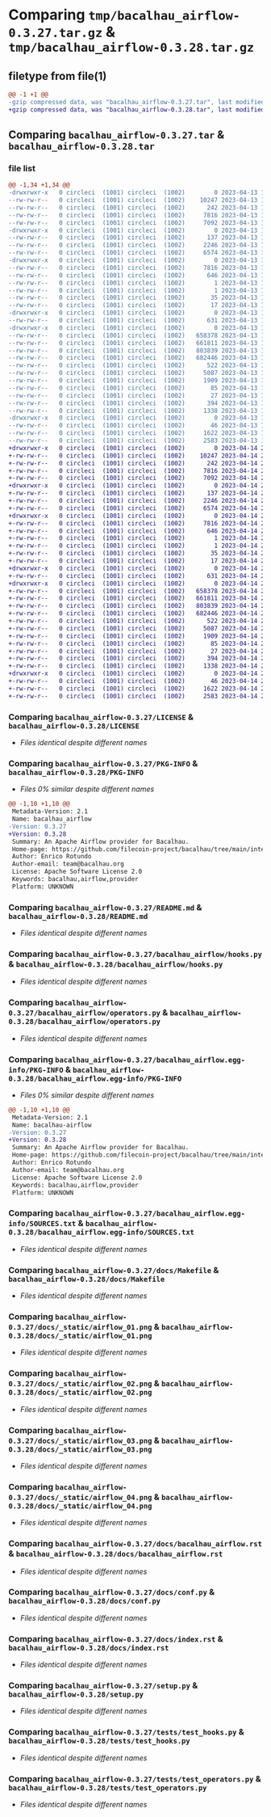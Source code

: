 # Comparing `tmp/bacalhau_airflow-0.3.27.tar.gz` & `tmp/bacalhau_airflow-0.3.28.tar.gz`

## filetype from file(1)

```diff
@@ -1 +1 @@
-gzip compressed data, was "bacalhau_airflow-0.3.27.tar", last modified: Thu Apr 13 16:16:21 2023, max compression
+gzip compressed data, was "bacalhau_airflow-0.3.28.tar", last modified: Fri Apr 14 23:57:14 2023, max compression
```

## Comparing `bacalhau_airflow-0.3.27.tar` & `bacalhau_airflow-0.3.28.tar`

### file list

```diff
@@ -1,34 +1,34 @@
-drwxrwxr-x   0 circleci  (1001) circleci  (1002)        0 2023-04-13 16:16:21.435194 bacalhau_airflow-0.3.27/
--rw-rw-r--   0 circleci  (1001) circleci  (1002)    10247 2023-04-13 16:15:06.000000 bacalhau_airflow-0.3.27/LICENSE
--rw-rw-r--   0 circleci  (1001) circleci  (1002)      242 2023-04-13 16:15:06.000000 bacalhau_airflow-0.3.27/MANIFEST.in
--rw-rw-r--   0 circleci  (1001) circleci  (1002)     7816 2023-04-13 16:16:21.435194 bacalhau_airflow-0.3.27/PKG-INFO
--rw-rw-r--   0 circleci  (1001) circleci  (1002)     7092 2023-04-13 16:15:06.000000 bacalhau_airflow-0.3.27/README.md
-drwxrwxr-x   0 circleci  (1001) circleci  (1002)        0 2023-04-13 16:16:21.431194 bacalhau_airflow-0.3.27/bacalhau_airflow/
--rw-rw-r--   0 circleci  (1001) circleci  (1002)      137 2023-04-13 16:15:06.000000 bacalhau_airflow-0.3.27/bacalhau_airflow/__init__.py
--rw-rw-r--   0 circleci  (1001) circleci  (1002)     2246 2023-04-13 16:15:06.000000 bacalhau_airflow-0.3.27/bacalhau_airflow/hooks.py
--rw-rw-r--   0 circleci  (1001) circleci  (1002)     6574 2023-04-13 16:15:06.000000 bacalhau_airflow-0.3.27/bacalhau_airflow/operators.py
-drwxrwxr-x   0 circleci  (1001) circleci  (1002)        0 2023-04-13 16:16:21.431194 bacalhau_airflow-0.3.27/bacalhau_airflow.egg-info/
--rw-rw-r--   0 circleci  (1001) circleci  (1002)     7816 2023-04-13 16:16:21.000000 bacalhau_airflow-0.3.27/bacalhau_airflow.egg-info/PKG-INFO
--rw-rw-r--   0 circleci  (1001) circleci  (1002)      646 2023-04-13 16:16:21.000000 bacalhau_airflow-0.3.27/bacalhau_airflow.egg-info/SOURCES.txt
--rw-rw-r--   0 circleci  (1001) circleci  (1002)        1 2023-04-13 16:16:21.000000 bacalhau_airflow-0.3.27/bacalhau_airflow.egg-info/dependency_links.txt
--rw-rw-r--   0 circleci  (1001) circleci  (1002)        1 2023-04-13 16:16:21.000000 bacalhau_airflow-0.3.27/bacalhau_airflow.egg-info/not-zip-safe
--rw-rw-r--   0 circleci  (1001) circleci  (1002)       35 2023-04-13 16:16:21.000000 bacalhau_airflow-0.3.27/bacalhau_airflow.egg-info/requires.txt
--rw-rw-r--   0 circleci  (1001) circleci  (1002)       17 2023-04-13 16:16:21.000000 bacalhau_airflow-0.3.27/bacalhau_airflow.egg-info/top_level.txt
-drwxrwxr-x   0 circleci  (1001) circleci  (1002)        0 2023-04-13 16:16:21.431194 bacalhau_airflow-0.3.27/docs/
--rw-rw-r--   0 circleci  (1001) circleci  (1002)      631 2023-04-13 16:15:06.000000 bacalhau_airflow-0.3.27/docs/Makefile
-drwxrwxr-x   0 circleci  (1001) circleci  (1002)        0 2023-04-13 16:16:21.435194 bacalhau_airflow-0.3.27/docs/_static/
--rw-rw-r--   0 circleci  (1001) circleci  (1002)   658378 2023-04-13 16:15:06.000000 bacalhau_airflow-0.3.27/docs/_static/airflow_01.png
--rw-rw-r--   0 circleci  (1001) circleci  (1002)   661811 2023-04-13 16:15:06.000000 bacalhau_airflow-0.3.27/docs/_static/airflow_02.png
--rw-rw-r--   0 circleci  (1001) circleci  (1002)   803839 2023-04-13 16:15:06.000000 bacalhau_airflow-0.3.27/docs/_static/airflow_03.png
--rw-rw-r--   0 circleci  (1001) circleci  (1002)   682446 2023-04-13 16:15:06.000000 bacalhau_airflow-0.3.27/docs/_static/airflow_04.png
--rw-rw-r--   0 circleci  (1001) circleci  (1002)      522 2023-04-13 16:15:06.000000 bacalhau_airflow-0.3.27/docs/bacalhau_airflow.rst
--rw-rw-r--   0 circleci  (1001) circleci  (1002)     5087 2023-04-13 16:15:06.000000 bacalhau_airflow-0.3.27/docs/conf.py
--rw-rw-r--   0 circleci  (1001) circleci  (1002)     1909 2023-04-13 16:15:06.000000 bacalhau_airflow-0.3.27/docs/index.rst
--rw-rw-r--   0 circleci  (1001) circleci  (1002)       85 2023-04-13 16:15:06.000000 bacalhau_airflow-0.3.27/docs/modules.rst
--rw-rw-r--   0 circleci  (1001) circleci  (1002)       27 2023-04-13 16:15:06.000000 bacalhau_airflow-0.3.27/docs/readme.rst
--rw-rw-r--   0 circleci  (1001) circleci  (1002)      394 2023-04-13 16:16:21.435194 bacalhau_airflow-0.3.27/setup.cfg
--rw-rw-r--   0 circleci  (1001) circleci  (1002)     1338 2023-04-13 16:15:06.000000 bacalhau_airflow-0.3.27/setup.py
-drwxrwxr-x   0 circleci  (1001) circleci  (1002)        0 2023-04-13 16:16:21.435194 bacalhau_airflow-0.3.27/tests/
--rw-rw-r--   0 circleci  (1001) circleci  (1002)       46 2023-04-13 16:15:06.000000 bacalhau_airflow-0.3.27/tests/__init__.py
--rw-rw-r--   0 circleci  (1001) circleci  (1002)     1622 2023-04-13 16:15:06.000000 bacalhau_airflow-0.3.27/tests/test_hooks.py
--rw-rw-r--   0 circleci  (1001) circleci  (1002)     2583 2023-04-13 16:15:06.000000 bacalhau_airflow-0.3.27/tests/test_operators.py
+drwxrwxr-x   0 circleci  (1001) circleci  (1002)        0 2023-04-14 23:57:14.518700 bacalhau_airflow-0.3.28/
+-rw-rw-r--   0 circleci  (1001) circleci  (1002)    10247 2023-04-14 23:56:03.000000 bacalhau_airflow-0.3.28/LICENSE
+-rw-rw-r--   0 circleci  (1001) circleci  (1002)      242 2023-04-14 23:56:03.000000 bacalhau_airflow-0.3.28/MANIFEST.in
+-rw-rw-r--   0 circleci  (1001) circleci  (1002)     7816 2023-04-14 23:57:14.518700 bacalhau_airflow-0.3.28/PKG-INFO
+-rw-rw-r--   0 circleci  (1001) circleci  (1002)     7092 2023-04-14 23:56:03.000000 bacalhau_airflow-0.3.28/README.md
+drwxrwxr-x   0 circleci  (1001) circleci  (1002)        0 2023-04-14 23:57:14.514700 bacalhau_airflow-0.3.28/bacalhau_airflow/
+-rw-rw-r--   0 circleci  (1001) circleci  (1002)      137 2023-04-14 23:56:03.000000 bacalhau_airflow-0.3.28/bacalhau_airflow/__init__.py
+-rw-rw-r--   0 circleci  (1001) circleci  (1002)     2246 2023-04-14 23:56:03.000000 bacalhau_airflow-0.3.28/bacalhau_airflow/hooks.py
+-rw-rw-r--   0 circleci  (1001) circleci  (1002)     6574 2023-04-14 23:56:03.000000 bacalhau_airflow-0.3.28/bacalhau_airflow/operators.py
+drwxrwxr-x   0 circleci  (1001) circleci  (1002)        0 2023-04-14 23:57:14.514700 bacalhau_airflow-0.3.28/bacalhau_airflow.egg-info/
+-rw-rw-r--   0 circleci  (1001) circleci  (1002)     7816 2023-04-14 23:57:14.000000 bacalhau_airflow-0.3.28/bacalhau_airflow.egg-info/PKG-INFO
+-rw-rw-r--   0 circleci  (1001) circleci  (1002)      646 2023-04-14 23:57:14.000000 bacalhau_airflow-0.3.28/bacalhau_airflow.egg-info/SOURCES.txt
+-rw-rw-r--   0 circleci  (1001) circleci  (1002)        1 2023-04-14 23:57:14.000000 bacalhau_airflow-0.3.28/bacalhau_airflow.egg-info/dependency_links.txt
+-rw-rw-r--   0 circleci  (1001) circleci  (1002)        1 2023-04-14 23:57:14.000000 bacalhau_airflow-0.3.28/bacalhau_airflow.egg-info/not-zip-safe
+-rw-rw-r--   0 circleci  (1001) circleci  (1002)       35 2023-04-14 23:57:14.000000 bacalhau_airflow-0.3.28/bacalhau_airflow.egg-info/requires.txt
+-rw-rw-r--   0 circleci  (1001) circleci  (1002)       17 2023-04-14 23:57:14.000000 bacalhau_airflow-0.3.28/bacalhau_airflow.egg-info/top_level.txt
+drwxrwxr-x   0 circleci  (1001) circleci  (1002)        0 2023-04-14 23:57:14.514700 bacalhau_airflow-0.3.28/docs/
+-rw-rw-r--   0 circleci  (1001) circleci  (1002)      631 2023-04-14 23:56:03.000000 bacalhau_airflow-0.3.28/docs/Makefile
+drwxrwxr-x   0 circleci  (1001) circleci  (1002)        0 2023-04-14 23:57:14.518700 bacalhau_airflow-0.3.28/docs/_static/
+-rw-rw-r--   0 circleci  (1001) circleci  (1002)   658378 2023-04-14 23:56:03.000000 bacalhau_airflow-0.3.28/docs/_static/airflow_01.png
+-rw-rw-r--   0 circleci  (1001) circleci  (1002)   661811 2023-04-14 23:56:03.000000 bacalhau_airflow-0.3.28/docs/_static/airflow_02.png
+-rw-rw-r--   0 circleci  (1001) circleci  (1002)   803839 2023-04-14 23:56:03.000000 bacalhau_airflow-0.3.28/docs/_static/airflow_03.png
+-rw-rw-r--   0 circleci  (1001) circleci  (1002)   682446 2023-04-14 23:56:03.000000 bacalhau_airflow-0.3.28/docs/_static/airflow_04.png
+-rw-rw-r--   0 circleci  (1001) circleci  (1002)      522 2023-04-14 23:56:03.000000 bacalhau_airflow-0.3.28/docs/bacalhau_airflow.rst
+-rw-rw-r--   0 circleci  (1001) circleci  (1002)     5087 2023-04-14 23:56:03.000000 bacalhau_airflow-0.3.28/docs/conf.py
+-rw-rw-r--   0 circleci  (1001) circleci  (1002)     1909 2023-04-14 23:56:03.000000 bacalhau_airflow-0.3.28/docs/index.rst
+-rw-rw-r--   0 circleci  (1001) circleci  (1002)       85 2023-04-14 23:56:03.000000 bacalhau_airflow-0.3.28/docs/modules.rst
+-rw-rw-r--   0 circleci  (1001) circleci  (1002)       27 2023-04-14 23:56:03.000000 bacalhau_airflow-0.3.28/docs/readme.rst
+-rw-rw-r--   0 circleci  (1001) circleci  (1002)      394 2023-04-14 23:57:14.518700 bacalhau_airflow-0.3.28/setup.cfg
+-rw-rw-r--   0 circleci  (1001) circleci  (1002)     1338 2023-04-14 23:56:03.000000 bacalhau_airflow-0.3.28/setup.py
+drwxrwxr-x   0 circleci  (1001) circleci  (1002)        0 2023-04-14 23:57:14.518700 bacalhau_airflow-0.3.28/tests/
+-rw-rw-r--   0 circleci  (1001) circleci  (1002)       46 2023-04-14 23:56:03.000000 bacalhau_airflow-0.3.28/tests/__init__.py
+-rw-rw-r--   0 circleci  (1001) circleci  (1002)     1622 2023-04-14 23:56:03.000000 bacalhau_airflow-0.3.28/tests/test_hooks.py
+-rw-rw-r--   0 circleci  (1001) circleci  (1002)     2583 2023-04-14 23:56:03.000000 bacalhau_airflow-0.3.28/tests/test_operators.py
```

### Comparing `bacalhau_airflow-0.3.27/LICENSE` & `bacalhau_airflow-0.3.28/LICENSE`

 * *Files identical despite different names*

### Comparing `bacalhau_airflow-0.3.27/PKG-INFO` & `bacalhau_airflow-0.3.28/PKG-INFO`

 * *Files 0% similar despite different names*

```diff
@@ -1,10 +1,10 @@
 Metadata-Version: 2.1
 Name: bacalhau_airflow
-Version: 0.3.27
+Version: 0.3.28
 Summary: An Apache Airflow provider for Bacalhau.
 Home-page: https://github.com/filecoin-project/bacalhau/tree/main/integration/airflow
 Author: Enrico Rotundo
 Author-email: team@bacalhau.org
 License: Apache Software License 2.0
 Keywords: bacalhau,airflow,provider
 Platform: UNKNOWN
```

### Comparing `bacalhau_airflow-0.3.27/README.md` & `bacalhau_airflow-0.3.28/README.md`

 * *Files identical despite different names*

### Comparing `bacalhau_airflow-0.3.27/bacalhau_airflow/hooks.py` & `bacalhau_airflow-0.3.28/bacalhau_airflow/hooks.py`

 * *Files identical despite different names*

### Comparing `bacalhau_airflow-0.3.27/bacalhau_airflow/operators.py` & `bacalhau_airflow-0.3.28/bacalhau_airflow/operators.py`

 * *Files identical despite different names*

### Comparing `bacalhau_airflow-0.3.27/bacalhau_airflow.egg-info/PKG-INFO` & `bacalhau_airflow-0.3.28/bacalhau_airflow.egg-info/PKG-INFO`

 * *Files 0% similar despite different names*

```diff
@@ -1,10 +1,10 @@
 Metadata-Version: 2.1
 Name: bacalhau-airflow
-Version: 0.3.27
+Version: 0.3.28
 Summary: An Apache Airflow provider for Bacalhau.
 Home-page: https://github.com/filecoin-project/bacalhau/tree/main/integration/airflow
 Author: Enrico Rotundo
 Author-email: team@bacalhau.org
 License: Apache Software License 2.0
 Keywords: bacalhau,airflow,provider
 Platform: UNKNOWN
```

### Comparing `bacalhau_airflow-0.3.27/bacalhau_airflow.egg-info/SOURCES.txt` & `bacalhau_airflow-0.3.28/bacalhau_airflow.egg-info/SOURCES.txt`

 * *Files identical despite different names*

### Comparing `bacalhau_airflow-0.3.27/docs/Makefile` & `bacalhau_airflow-0.3.28/docs/Makefile`

 * *Files identical despite different names*

### Comparing `bacalhau_airflow-0.3.27/docs/_static/airflow_01.png` & `bacalhau_airflow-0.3.28/docs/_static/airflow_01.png`

 * *Files identical despite different names*

### Comparing `bacalhau_airflow-0.3.27/docs/_static/airflow_02.png` & `bacalhau_airflow-0.3.28/docs/_static/airflow_02.png`

 * *Files identical despite different names*

### Comparing `bacalhau_airflow-0.3.27/docs/_static/airflow_03.png` & `bacalhau_airflow-0.3.28/docs/_static/airflow_03.png`

 * *Files identical despite different names*

### Comparing `bacalhau_airflow-0.3.27/docs/_static/airflow_04.png` & `bacalhau_airflow-0.3.28/docs/_static/airflow_04.png`

 * *Files identical despite different names*

### Comparing `bacalhau_airflow-0.3.27/docs/bacalhau_airflow.rst` & `bacalhau_airflow-0.3.28/docs/bacalhau_airflow.rst`

 * *Files identical despite different names*

### Comparing `bacalhau_airflow-0.3.27/docs/conf.py` & `bacalhau_airflow-0.3.28/docs/conf.py`

 * *Files identical despite different names*

### Comparing `bacalhau_airflow-0.3.27/docs/index.rst` & `bacalhau_airflow-0.3.28/docs/index.rst`

 * *Files identical despite different names*

### Comparing `bacalhau_airflow-0.3.27/setup.py` & `bacalhau_airflow-0.3.28/setup.py`

 * *Files identical despite different names*

### Comparing `bacalhau_airflow-0.3.27/tests/test_hooks.py` & `bacalhau_airflow-0.3.28/tests/test_hooks.py`

 * *Files identical despite different names*

### Comparing `bacalhau_airflow-0.3.27/tests/test_operators.py` & `bacalhau_airflow-0.3.28/tests/test_operators.py`

 * *Files identical despite different names*

